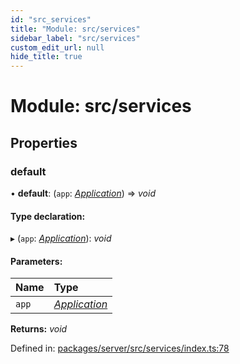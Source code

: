 ```yaml
---
id: "src_services"
title: "Module: src/services"
sidebar_label: "src/services"
custom_edit_url: null
hide_title: true
---
```


# Module: src/services

## Properties

### default

• **default**: (`app`: [*Application*](src_declarations.md#application)) => *void*

#### Type declaration:

▸ (`app`: [*Application*](src_declarations.md#application)): *void*

#### Parameters:

Name | Type |
:------ | :------ |
`app` | [*Application*](src_declarations.md#application) |

**Returns:** *void*

Defined in: [packages/server/src/services/index.ts:78](https://github.com/xr3ngine/xr3ngine/blob/66a84a950/packages/server/src/services/index.ts#L78)
